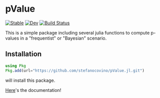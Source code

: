 # pValue

[![Stable](https://img.shields.io/badge/docs-stable-blue.svg)](https://stefanocovino.github.io/pValue.jl/stable/)
[![Dev](https://img.shields.io/badge/docs-dev-blue.svg)](https://stefanocovino.github.io/pValue.jl/dev/)
[![Build Status](https://github.com/stefanocovino/FittingFunction.jl/actions/workflows/CI.yml/badge.svg?branch=main)](https://github.com/stefanocovino/pValue.jl/actions/workflows/CI.yml?query=branch%3Amain)


This is a simple package including several julia functions to compute p-values in a "frequentist" or "Bayesian" scenario.


## Installation

```julia
using Pkg
Pkg.add(url="https://github.com/stefanocovino/pValue.jl.git")
```

will install this package.


[Here](https://stefanocovino.github.io/pValue.jl/stable/)'s the documentation!
